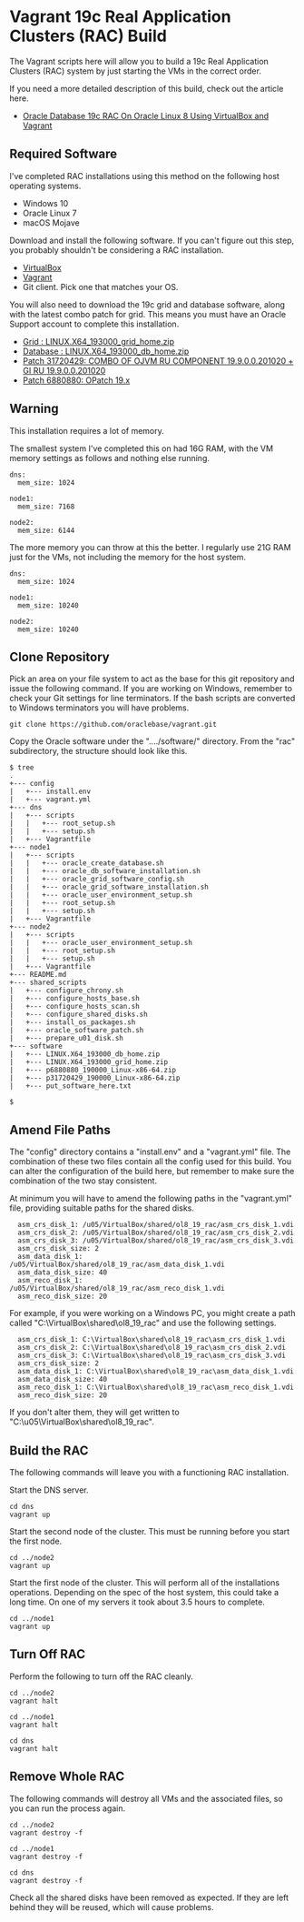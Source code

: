 # Vagrant 19c Real Application Clusters (RAC) Build

The Vagrant scripts here will allow you to build a 19c Real Application Clusters (RAC) system by just starting the VMs in the correct order.

If you need a more detailed description of this build, check out the article here.

* [Oracle Database 19c RAC On Oracle Linux 8 Using VirtualBox and Vagrant](https://oracle-base.com/articles/19c/oracle-db-19c-rac-installation-on-oracle-linux-8-using-virtualbox)

## Required Software

I've completed RAC installations using this method on the following host operating systems.

* Windows 10
* Oracle Linux 7
* macOS Mojave

Download and install the following software. If you can't figure out this step, you probably shouldn't be considering a RAC installation.

* [VirtualBox](https://www.virtualbox.org/wiki/Downloads)
* [Vagrant](https://www.vagrantup.com/downloads.html)
* Git client. Pick one that matches your OS.

You will also need to download the 19c grid and database software, along with the latest combo patch for grid. This means you must have an Oracle Support account to complete this installation.

* [Grid : LINUX.X64_193000_grid_home.zip](https://www.oracle.com/database/technologies/oracle19c-linux-downloads.html)
* [Database : LINUX.X64_193000_db_home.zip](https://www.oracle.com/database/technologies/oracle19c-linux-downloads.html)
* [Patch 31720429: COMBO OF OJVM RU COMPONENT 19.9.0.0.201020 + GI RU 19.9.0.0.201020](https://support.oracle.com)
* [Patch 6880880: OPatch 19.x](https://updates.oracle.com/download/6880880.html)

## Warning

This installation requires a lot of memory.

The smallest system I've completed this on had 16G RAM, with the VM memory settings as follows and nothing else running.

```
dns:
  mem_size: 1024

node1:
  mem_size: 7168

node2:
  mem_size: 6144
```

The more memory you can throw at this the better. I regularly use 21G RAM just for the VMs, not including the memory for the host system.

```
dns:
  mem_size: 1024

node1:
  mem_size: 10240

node2:
  mem_size: 10240
```

## Clone Repository

Pick an area on your file system to act as the base for this git repository and issue the following command. If you are working on Windows, remember to check your Git settings for line terminators. If the bash scripts are converted to Windows terminators you will have problems.

```
git clone https://github.com/oraclebase/vagrant.git
```

Copy the Oracle software under the "..../software/" directory. From the "rac" subdirectory, the structure should look like this.

```
$ tree
.
+--- config
|   +--- install.env
|   +--- vagrant.yml
+--- dns
|   +--- scripts
|   |   +--- root_setup.sh
|   |   +--- setup.sh
|   +--- Vagrantfile
+--- node1
|   +--- scripts
|   |   +--- oracle_create_database.sh
|   |   +--- oracle_db_software_installation.sh
|   |   +--- oracle_grid_software_config.sh
|   |   +--- oracle_grid_software_installation.sh
|   |   +--- oracle_user_environment_setup.sh
|   |   +--- root_setup.sh
|   |   +--- setup.sh
|   +--- Vagrantfile
+--- node2
|   +--- scripts
|   |   +--- oracle_user_environment_setup.sh
|   |   +--- root_setup.sh
|   |   +--- setup.sh
|   +--- Vagrantfile
+--- README.md
+--- shared_scripts
|   +--- configure_chrony.sh
|   +--- configure_hosts_base.sh
|   +--- configure_hosts_scan.sh
|   +--- configure_shared_disks.sh
|   +--- install_os_packages.sh
|   +--- oracle_software_patch.sh
|   +--- prepare_u01_disk.sh
+--- software
|   +--- LINUX.X64_193000_db_home.zip
|   +--- LINUX.X64_193000_grid_home.zip
|   +--- p6880880_190000_Linux-x86-64.zip
|   +--- p31720429_190000_Linux-x86-64.zip
|   +--- put_software_here.txt

$ 
```

## Amend File Paths

The "config" directory contains a "install.env" and a "vagrant.yml" file. The combination of these two files contain all the config used for this build. You can alter the configuration of the build here, but remember to make sure the combination of the two stay consistent.

At minimum you will have to amend the following paths in the "vagrant.yml" file, providing suitable paths for the shared disks.

```
  asm_crs_disk_1: /u05/VirtualBox/shared/ol8_19_rac/asm_crs_disk_1.vdi
  asm_crs_disk_2: /u05/VirtualBox/shared/ol8_19_rac/asm_crs_disk_2.vdi
  asm_crs_disk_3: /u05/VirtualBox/shared/ol8_19_rac/asm_crs_disk_3.vdi
  asm_crs_disk_size: 2
  asm_data_disk_1: /u05/VirtualBox/shared/ol8_19_rac/asm_data_disk_1.vdi
  asm_data_disk_size: 40
  asm_reco_disk_1: /u05/VirtualBox/shared/ol8_19_rac/asm_reco_disk_1.vdi
  asm_reco_disk_size: 20
```

For example, if you were working on a Windows PC, you might create a path called "C:\VirtualBox\shared\ol8_19_rac" and use the following settings.

```
  asm_crs_disk_1: C:\VirtualBox\shared\ol8_19_rac\asm_crs_disk_1.vdi
  asm_crs_disk_2: C:\VirtualBox\shared\ol8_19_rac\asm_crs_disk_2.vdi
  asm_crs_disk_3: C:\VirtualBox\shared\ol8_19_rac\asm_crs_disk_3.vdi
  asm_crs_disk_size: 2
  asm_data_disk_1: C:\VirtualBox\shared\ol8_19_rac\asm_data_disk_1.vdi
  asm_data_disk_size: 40
  asm_reco_disk_1: C:\VirtualBox\shared\ol8_19_rac\asm_reco_disk_1.vdi
  asm_reco_disk_size: 20
```

If you don't alter them, they will get written to "C:\u05\VirtualBox\shared\ol8_19_rac".

## Build the RAC

The following commands will leave you with a functioning RAC installation.

Start the DNS server.

```
cd dns
vagrant up
```

Start the second node of the cluster. This must be running before you start the first node.

```
cd ../node2
vagrant up
```

Start the first node of the cluster. This will perform all of the installations operations. Depending on the spec of the host system, this could take a long time. On one of my servers it took about 3.5 hours to complete.

```
cd ../node1
vagrant up
```

## Turn Off RAC

Perform the following to turn off the RAC cleanly.

```
cd ../node2
vagrant halt

cd ../node1
vagrant halt

cd dns
vagrant halt
```

## Remove Whole RAC

The following commands will destroy all VMs and the associated files, so you can run the process again.

```
cd ../node2
vagrant destroy -f

cd ../node1
vagrant destroy -f

cd dns
vagrant destroy -f
```

Check all the shared disks have been removed as expected. If they are left behind they will be reused, which will cause problems.
